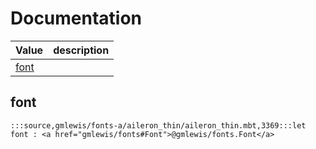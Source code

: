 # Documentation
|Value|description|
|---|---|
|[font](#font)||

## font

```moonbit
:::source,gmlewis/fonts-a/aileron_thin/aileron_thin.mbt,3369:::let font : <a href="gmlewis/fonts#Font">@gmlewis/fonts.Font</a>
```

